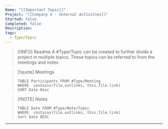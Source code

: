 ```yaml
---
Name: "[[Important Topic]]"
Project: "[[Company X - Internal Activities]]"
Started: false
Completed: false
Description: 
tags:
  - Type/Topic
---
```


> [!INFO] Readme
> A #Type/Topic  can be created to further divide a project in multiple topics. These topics can be referred to from the meetings and notes


> [!quote] Meetings
> ```dataview
> TABLE Participants FROM #Type/Meeting
> WHERE  contains(file.outlinks, this.file.link)
> SORT Date Desc
> ```

> [!NOTE] Notes
> ```dataview
> TABLE Date FROM #Type/Note/Topic 
> WHERE  contains(file.outlinks, this.file.link)
> Sort Date DESC
> ```
> 

------------------------------


